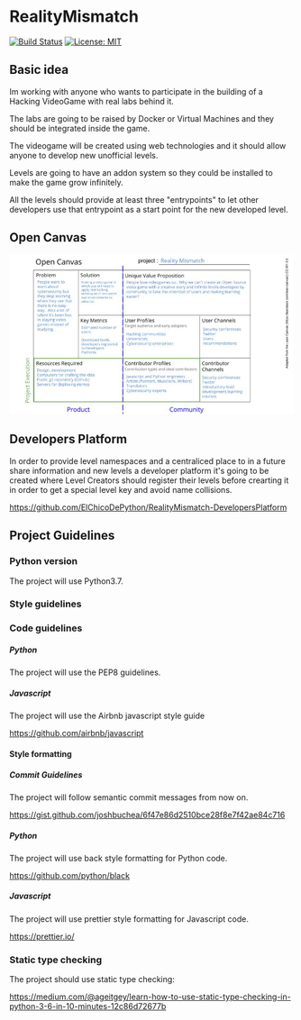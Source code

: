 # RealityMismatch

[![Build Status](https://travis-ci.com/ElChicoDePython/RealityMismatch.svg?branch=master)](https://travis-ci.com/ElChicoDePython/RealityMismatch)
[![License: MIT](https://img.shields.io/badge/License-MIT-yellow.svg)](https://opensource.org/licenses/MIT)

## Basic idea

Im working with anyone who wants to participate in the building of a Hacking VideoGame with real labs behind it.

The labs are going to be raised by Docker or Virtual Machines and they should be integrated inside the game.

The videogame will be created using web technologies and it should allow anyone to develop new unofficial levels.

Levels are going to have an addon system so they could be installed to make the game grow infinitely.

All the levels should provide at least three "entrypoints" to let other developers use that entrypoint as a start point for the new developed level.

## Open Canvas

![Open Canvas](https://raw.githubusercontent.com/ElChicoDePython/RealityMismatch/master/docs/source/_static/Canvas.jpg)

## Developers Platform

In order to provide level namespaces and a centraliced place to in a future share information and new levels a developer platform it's going to be created where Level Creators should register their levels before crearting it in order to get a special level key and avoid name collisions.

https://github.com/ElChicoDePython/RealityMismatch-DevelopersPlatform

## Project Guidelines

### Python version

The project will use Python3.7.

### Style guidelines

### Code guidelines

##### Python

The project will use the PEP8 guidelines.

##### Javascript

The project will use the Airbnb javascript style guide

https://github.com/airbnb/javascript

#### Style formatting

##### Commit Guidelines

The project will follow semantic commit messages from now on. 

https://gist.github.com/joshbuchea/6f47e86d2510bce28f8e7f42ae84c716

##### Python

The project will use back style formatting for Python code.

https://github.com/python/black

##### Javascript

The project will use prettier style formatting for Javascript code.

https://prettier.io/

### Static type checking

The project should use static type checking:

https://medium.com/@ageitgey/learn-how-to-use-static-type-checking-in-python-3-6-in-10-minutes-12c86d72677b
